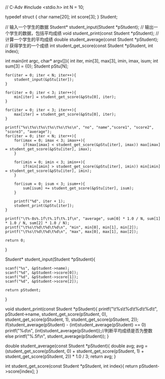 // C-Adv
#include <stdio.h>
int N = 10;

typedef struct {
    char name[20];
    int score[3];
} Student;
 
//    输入一个学生的数据
Student* student_input(Student *pStudent);
//    输出一个学生的数据，包括平均成绩
void student_print(const Student *pStudent);
//    计算一个学生的平均成绩
double student_average(const Student *pStudent);    
//    获得学生的一个成绩
int student_get_score(const Student *pStudent, int index);


int main(int argc, char* argv[]){
	int iter, min[3], max[3], imin, imax, isum;
	int sum[3] = {0};
	Student pStu[N];
	
	for(iter = 0; iter < N; iter++){
		student_input(&pStu[iter]);
	}
	
	for(iter = 0; iter < 3; iter++){
		min[iter] = student_get_score(&pStu[0], iter);
	}
	
	for(iter = 0; iter < 3; iter++){
		max[iter] = student_get_score(&pStu[0], iter);
	}
	
	printf("%s\t%s\t%s\t%s\t%s\t%s\n", "no", "name","score1", "score2", "score3", "average");
	for(iter = 0; iter < N; iter++){
		for(imax = 0; imax < 3; imax++){
			if(max[imax] < student_get_score(&pStu[iter], imax)) max[imax] = student_get_score(&pStu[iter], imax);
		}
		
		for(imin = 0; imin < 3; imin++){
			if(min[imin] > student_get_score(&pStu[iter], imin)) min[imin] = student_get_score(&pStu[iter], imin);
		}
		
		for(isum = 0; isum < 3; isum++){
			sum[isum] += student_get_score(&pStu[iter], isum);
		}
		
		printf("%d", iter + 1);
		student_print(&pStu[iter]);
	}
	
	printf("\t%-8s%.1f\t%.1f\t%.1f\n", "average", sum[0] * 1.0 / N, sum[1] * 1.0 / N, sum[2] * 1.0 / N);
	printf("\t%s\t%d\t%d\t%d\n", "min", min[0], min[1], min[2]);
	printf("\t%s\t%d\t%d\t%d\n", "max", max[0], max[1], max[2]);
	
	return 0;
}

Student* student_input(Student *pStudent){
	
	scanf("%s", &pStudent->name);
	scanf("%d", &pStudent->score[0]);
	scanf("%d", &pStudent->score[1]);
	scanf("%d", &pStudent->score[2]);
	
	return pStudent;
}

void student_print(const Student *pStudent){
	printf("\t%s\t%d\t%d\t%d\t", pStudent->name, student_get_score(pStudent, 0), student_get_score(pStudent, 1), student_get_score(pStudent, 2));
	if(student_average(pStudent) - (int)student_average(pStudent) == 0) printf("%d\n", (int)student_average(pStudent));//判断平均成绩是否为整数 
	else printf("%.5f\n", student_average(pStudent));
}

double student_average(const Student *pStudent){
	double avg;
	avg = (student_get_score(pStudent, 0) + student_get_score(pStudent, 1) + student_get_score(pStudent, 2)) * 1.0 / 3;
	return avg;
}

int student_get_score(const Student *pStudent, int index){
	return pStudent->score[index];
}
